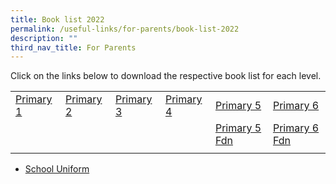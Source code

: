 ```yaml
---
title: Book list 2022
permalink: /useful-links/for-parents/book-list-2022
description: ""
third_nav_title: For Parents
---
```

Click on the links below to download the respective book list for each level.

| | | | | | | 
|---|---|---|---|---|---|
| [Primary 1](/files/WTP%20P1%20Booklist.pdf) | [Primary 2](/files/WTP%20P2%20Booklist.pdf)  | [Primary 3](/files/WTP%20P3%20Booklist.pdf) | [Primary 4](/files/WTP%20P4%20Booklist.pdf) | [Primary 5](/files/WTP%20P5%20Booklist.pdf) | [Primary 6](/files/WTPS%20P6%20Booklist.pdf) |
|  |   |  |  | [Primary 5 Fdn](/files/WTPS%20P5%20FDN%20Booklist.pdf) | [Primary 6 Fdn](/files/WTPS%20P6%20FDN%20Booklist.pdf) |
| | | | | | |

* [School Uniform](/files/My%20Uniform%20Shop%20ASIA%20Pte%20Ltd%20-%20Wellington%20Primary%20School%202022%20Updated%2029%20Nov%202021.pdf)